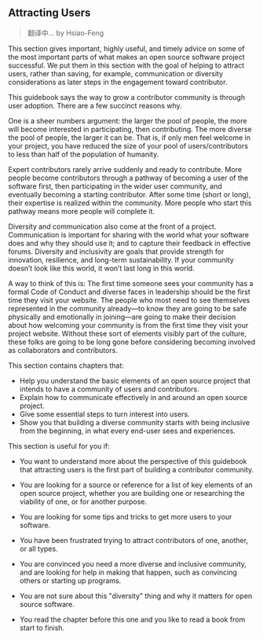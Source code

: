 ## Attracting Users

> 翻译中... by Hsiao-Feng

This section gives important, highly useful, and timely advice on some of the most important parts
of what makes an open source software project successful. We put them in this section with the goal
of helping to attract users, rather than saving, for example, communication or diversity
considerations as later steps in the engagement toward contributor.

This guidebook says the way to grow a contributor community is through user adoption. There are
a few succinct reasons why.

One is a sheer numbers argument: the larger the pool of people, the more will become interested in
participating, then contributing. The more diverse the pool of people, the larger it can be. That is, if
only men feel welcome in your project, you have reduced the size of your pool of users/contributors
to less than half of the population of humanity.

Expert contributors rarely arrive suddenly and ready to contribute. More people become
contributors through a pathway of becoming a user of the software first, then participating in the
wider user community, and eventually becoming a starting contributor. After some time (short or
long), their expertise is realized within the community. More people who start this pathway means
more people will complete it.

Diversity and communication also come at the front of a project. Communication is important for
sharing with the world what your software does and why they should use it; and to capture their
feedback in effective forums. Diversity and inclusivity are goals that provide strength for
innovation, resilience, and long-term sustainability. If your community doesn’t look like this world,
it won’t last long in this world.

A way to think of this is: The first time someone sees your community has a formal Code of Conduct
and diverse faces in leadership should be the first time they visit your website. The people who
most need to see themselves represented in the community already—to know they are going to be
safe physically and emotionally in joining—are going to make their decision about how welcoming
your community is from the first time they visit your project website. Without these sort of
elements visibly part of the culture, these folks are going to be long gone before considering
becoming involved as collaborators and contributors.

This section contains chapters that:

- Help you understand the basic elements of an open source project that intends to have a
    community of users and contributors.
- Explain how to communicate effectively in and around an open source project.
- Give some essential steps to turn interest into users.
- Show you that building a diverse community starts with being inclusive from the beginning, in
    what every end-user sees and experiences.

This section is useful for you if:

- You want to understand more about the perspective of this guidebook that attracting users is
    the first part of building a contributor community.


- You are looking for a source or reference for a list of key elements of an open source project,
    whether you are building one or researching the viability of one, or for another purpose.
- You are looking for some tips and tricks to get more users to your software.
- You have been frustrated trying to attract contributors of one, another, or all types.
- You are convinced you need a more diverse and inclusive community, and are looking for help
    in making that happen, such as convincing others or starting up programs.
- You are not sure about this "diversity" thing and why it matters for open source software.
- You read the chapter before this one and you like to read a book from start to finish.
